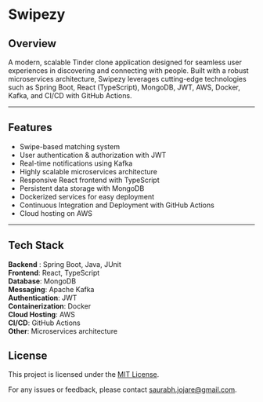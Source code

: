 # Swipezy

## Overview
A modern, scalable Tinder clone application designed for seamless user experiences in discovering and connecting with people. Built with a robust microservices architecture, Swipezy leverages cutting-edge technologies such as Spring Boot, React (TypeScript), MongoDB, JWT, AWS, Docker, Kafka, and CI/CD with GitHub Actions.

---

## Features

- Swipe-based matching system  
- User authentication & authorization with JWT  
- Real-time notifications using Kafka  
- Highly scalable microservices architecture  
- Responsive React frontend with TypeScript  
- Persistent data storage with MongoDB  
- Dockerized services for easy deployment  
- Continuous Integration and Deployment with GitHub Actions  
- Cloud hosting on AWS  

---

## Tech Stack

**Backend** : Spring Boot, Java, JUnit  
**Frontend**: React, TypeScript  
**Database**: MongoDB  
**Messaging**: Apache Kafka  
**Authentication**: JWT  
**Containerization**: Docker  
**Cloud Hosting**: AWS  
**CI/CD**: GitHub Actions  
**Other**: Microservices architecture  

## License
This project is licensed under the [MIT License](LICENSE).
  
For any issues or feedback, please contact saurabh.jojare@gmail.com.
